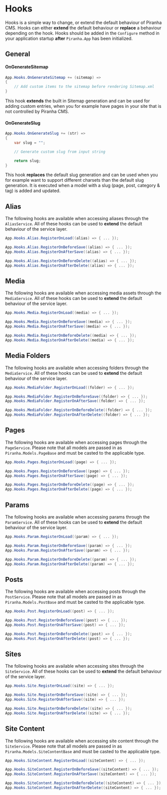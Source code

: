 # Hooks

Hooks is a simple way to change, or extend the default behaviour of Piranha CMS. Hooks can either **extend** the default behaviour or **replace** a behaviour depending on the hook. Hooks should be added in the `Configure` method in your application startup **after** `Piranha.App` has been initialized.

## General

#### OnGenerateSitemap

~~~ csharp
App.Hooks.OnGenerateSitemap += (sitemap) =>
{
    // Add custom items to the sitemap before rendering Sitemap.xml
}
~~~

This hook **extends** the built in Sitemap generation and can be used for adding custom entries, when you for example have pages in your site that is not controlled by Piranha CMS.

#### OnGenerateSlug

~~~ csharp
App.Hooks.OnGenerateSlug += (str) =>
{
    var slug = "";

    // Generate custom slug from input string

    return slug;
}
~~~

This hook **replaces** the default slug generation and can be used when you for example want to support different charsets than the default slug generation. It is executed when a model with a slug (page, post, category & tag) is added and updated.

## Alias

The following hooks are available when accessing aliases through the `AliasService`. All of these hooks can be used to **extend** the default behaviour of the service layer.

~~~ csharp
App.Hooks.Alias.RegisterOnLoad((alias) => { ... });

App.Hooks.Alias.RegisterOnBeforeSave((alias) => { ... });
App.Hooks.Alias.RegisterOnAfterSave((alias) => { ... });

App.Hooks.Alias.RegisterOnBeforeDelete((alias) => { ... });
App.Hooks.Alias.RegisterOnAfterDelete((alias) => { ... });
~~~

## Media

The following hooks are available when accessing media assets through the `MediaService`. All of these hooks can be used to **extend** the default behaviour of the service layer.

~~~ csharp
App.Hooks.Media.RegisterOnLoad((media) => { ... });

App.Hooks.Media.RegisterOnBeforeSave((media) => { ... });
App.Hooks.Media.RegisterOnAfterSave((media) => { ... });

App.Hooks.Media.RegisterOnBeforeDelete((media) => { ... });
App.Hooks.Media.RegisterOnAfterDelete((media) => { ... });
~~~

## Media Folders

The following hooks are available when accessing folders through the `MediaService`. All of these hooks can be used to **extend** the default behaviour of the service layer.

~~~ csharp
App.Hooks.MediaFolder.RegisterOnLoad((folder) => { ... });

App.Hooks.MediaFolder.RegisterOnBeforeSave((folder) => { ... });
App.Hooks.MediaFolder.RegisterOnAfterSave((folder) => { ... });

App.Hooks.MediaFolder.RegisterOnBeforeDelete((folder) => { ... });
App.Hooks.MediaFolder.RegisterOnAfterDelete((folder) => { ... });
~~~

## Pages

The following hooks are available when accessing pages through the `PageService`. Please note that all models are passed in as `Piranha.Models.PageBase` and must be casted to the applicable type.

~~~ csharp
App.Hooks.Pages.RegisterOnLoad((page) => { ... });

App.Hooks.Pages.RegisterOnBeforeSave((page) => { ... });
App.Hooks.Pages.RegisterOnAfterSave((page) => { ... });

App.Hooks.Pages.RegisterOnBeforeDelete((page) => { ... });
App.Hooks.Pages.RegisterOnAfterDelete((page) => { ... });
~~~

## Params

The following hooks are available when accessing params through the `ParamService`. All of these hooks can be used to **extend** the default behaviour of the service layer.

~~~ csharp
App.Hooks.Param.RegisterOnLoad((param) => { ... });

App.Hooks.Param.RegisterOnBeforeSave((param) => { ... });
App.Hooks.Param.RegisterOnAfterSave((param) => { ... });

App.Hooks.Param.RegisterOnBeforeDelete((param) => { ... });
App.Hooks.Param.RegisterOnAfterDelete((param) => { ... });
~~~

## Posts

The following hooks are available when accessing posts through the `PostService`. Please note that all models are passed in as `Piranha.Models.PostBase` and must be casted to the applicable type.

~~~ csharp
App.Hooks.Post.RegisterOnLoad((post) => { ... });

App.Hooks.Post.RegisterOnBeforeSave((post) => { ... });
App.Hooks.Post.RegisterOnAfterSave((post) => { ... });

App.Hooks.Post.RegisterOnBeforeDelete((post) => { ... });
App.Hooks.Post.RegisterOnAfterDelete((post) => { ... });
~~~

## Sites

The following hooks are available when accessing sites through the `SiteService`. All of these hooks can be used to **extend** the default behaviour of the service layer.

~~~ csharp
App.Hooks.Site.RegisterOnLoad((site) => { ... });

App.Hooks.Site.RegisterOnBeforeSave((site) => { ... });
App.Hooks.Site.RegisterOnAfterSave((site) => { ... });

App.Hooks.Site.RegisterOnBeforeDelete((site) => { ... });
App.Hooks.Site.RegisterOnAfterDelete((site) => { ... });
~~~

## Site Content

The following hooks are available when accessing site content through the `SiteService`. Please note that all models are passed in as `Piranha.Models.SiteContentBase` and must be casted to the applicable type.

~~~ csharp
App.Hooks.SiteContent.RegisterOnLoad((siteContent) => { ... });

App.Hooks.SiteContent.RegisterOnBeforeSave((siteContent) => { ... });
App.Hooks.SiteContent.RegisterOnAfterSave((siteContent) => { ... });

App.Hooks.SiteContent.RegisterOnBeforeDelete((siteContent) => { ... });
App.Hooks.SiteContent.RegisterOnAfterDelete((siteContent) => { ... });
~~~